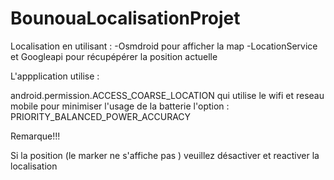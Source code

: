 # BounouaLocalisationProjet
Localisation en utilisant :
-Osmdroid pour afficher la map
-LocationService et Googleapi  pour récupépérer la position actuelle

L'appplication utilise :

android.permission.ACCESS_COARSE_LOCATION qui utilise le wifi et reseau mobile pour minimiser l'usage de la batterie
l'option : PRIORITY_BALANCED_POWER_ACCURACY

Remarque!!!

Si la position (le marker ne s'affiche pas ) veuillez désactiver et reactiver la localisation
